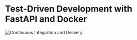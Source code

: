 # Test-Driven Development with FastAPI and Docker

![Continuous Integration and Delivery](https://github.com/mkyb242/fastapi-tdd-docker/workflows/Continuous%20Integration%20and%20Delivery/badge.svg?branch=master)